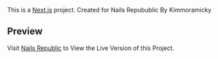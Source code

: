 This is a [Next.js](https://nextjs.org/) project. Created for Nails Repubublic By Kimmoramicky

## Preview

Visit [Nails Republic](http://nailsrepublic.co/) to View the Live Version of this Project.
